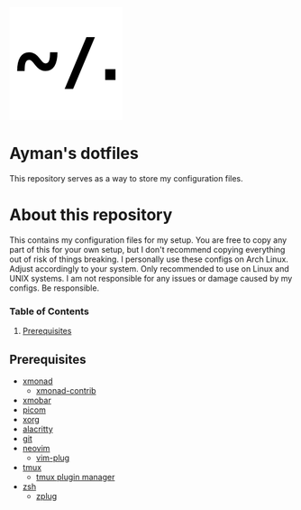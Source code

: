 ![Dotfiles](images/icon.png?raw=true "Title")

# Ayman's dotfiles
This repository serves as a way to store my configuration files.

# About this repository
This contains my configuration files for my setup. You are free to copy any part of this for your own setup, but I don't recommend copying everything out of risk of things breaking. I personally use these configs on Arch Linux. Adjust accordingly to your system. Only recommended to use on Linux and UNIX systems. I am not responsible for any issues or damage caused by my configs. Be responsible.

### Table of Contents
1. [Prerequisites](#prerequisites)

## Prerequisites
- [xmonad](https://github.com/xmonad/xmonad)
   - [xmonad-contrib](https://github.com/xmonad/xmonad-contrib)
- [xmobar](https://github.com/jaor/xmobar)
- [picom](https://github.com/yshui/picom)
- [xorg](https://gitlab.freedesktop.org/xorg/xserver)
- [alacritty](https://github.com/alacritty/alacritty)
- [git](https://github.com/git/git)
- [neovim](https://github.com/neovim/neovim)
   - [vim-plug](https://github.com/junegunn/vim-plug)
- [tmux](https://github.com/tmux/tmux)
   - [tmux plugin manager](https://github.com/tmux-plugins/tpm)
- [zsh](https://github.com/zsh-users/zsh)
   - [zplug](https://github.com/zplug/zplug)

